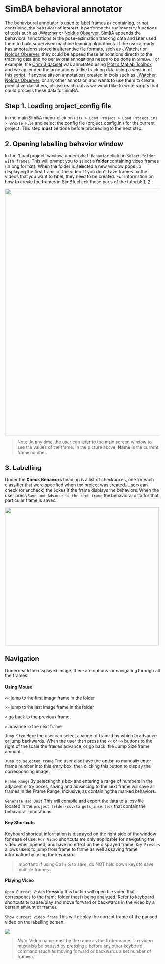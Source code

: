 # SimBA behavioral annotator
The behavioural annotator is used to label frames as containing, or not containing, the behaviors of interest. It performs the rudimentary functions of tools such as [JWatcher](http://www.jwatcher.ucla.edu/) or [Noldus Observer](https://www.noldus.com/human-behavior-research/products/the-observer-xt). SimBA appends the behavioral annotations to the pose-estimation tracking data and later used them to build supervised machine learning algorithims. If the user already has annotations stored in alterantive file formats, such as [JWatcher](http://www.jwatcher.ucla.edu/) or [Noldus Observer](https://www.noldus.com/human-behavior-research/products/the-observer-xt), they could be append these annotations directly to the tracking data and no behavioral annotations needs to be done in SimBA. For example, the [Crim13 dataset](http://www.vision.caltech.edu/Video_Datasets/CRIM13/CRIM13/Main.html) was annotated using [Piotr’s Matlab Toolbox](https://github.com/pdollar/toolbox) and we appended the annotations to the tracking data using a version of [this script](https://github.com/sgoldenlab/simba/blob/master/misc/Caltech_2_DLC.py). If anyone sits on annotations created in  tools such as [JWatcher](http://www.jwatcher.ucla.edu/), [Noldus Observer](https://www.noldus.com/human-behavior-research/products/the-observer-xt), or any other annotator, and wants to use them to create predictive classifiers, please reach out as we would like to write scripts that could process these data for SimBA.  

## Step 1. Loading project_config file 
In the main SimBA menu, click on `File > Load Project > Load Project.ini > Browse File` and select the config file (project_config.ini) for the current project. This step **must** be done before proceeding to the next step.

## 2. Opening labelling behavior window
In the 'Load project' window, under `Label Behavior` click on `Select folder with frames`. This will prompt you to select a **folder** containing video frames (in png format). When the folder is selected a new window pops up displaying the first frame of the video. If you don't have frames for the videos that you want to label, they need to be created. For information on how to create the frames in SimBA check these parts of the tutorial: [1](https://github.com/sgoldenlab/simba/blob/master/docs/Tutorial_tools.md#extract-frames), [2](https://github.com/sgoldenlab/simba/blob/master/docs/tutorial.md#step-4-extract-frames-into-project-folder). 

<img src="https://github.com/sgoldenlab/simba/blob/master/images/labellingtable.PNG" width="752" height="802" />

> Note: At any time, the user can refer to the main screen window to see the values of the frame. In the picture above, **Name** is the current frame number.

## 3. Labelling 
Under the **Check Behaviors** heading is a list of checkboxes, one for each classifier that were specified when the project was [created](https://github.com/sgoldenlab/simba/blob/master/docs/tutorial.md#part-1-create-a-new-project-1). Users can check (or uncheck) the boxes if the frame displays the behaviors. When the user press `Save and Advance to the next frame` the behavioral data for that particular frame is saved. 

<img src="https://github.com/sgoldenlab/simba/blob/master/images/labelling_mainscreen.PNG" width="500" height="450" />

## Navigation
Underneath the displayed image, there are options for navigating through all the frames:

#### Using Mouse

`<<` jump to the first image frame in the folder 

`>>` jump to the last image frame in the folder

`<` go back to the previous frame 

`>` advance to the next frame 

`Jump Size` Here the user can select a range of framed by which to advance or jump backwards. When the user then press the `<<` or `>>` buttons to the right of the scale the frames advance, or go back, the Jump Size frame amount. 

`Jump to selected frame` The user also have the option to manually enter frame number into this entry box, then clicking this button to display the corresponding image.

`Frame Range` By selecting this box and entering a range of numbers in the adjacent entry boxes, saving and advancing to the next frame will save all frames in the Frame Range, inclusive, as containing the marked behaviors. 

`Generate and Quit` This will compile and export the data to a .csv file located in the `project folder\csv\targets_inserted\` that contain the behavioral annotations. 

#### Key Shortcuts 

Keyboard shortcut information is displayed on the right side of the window for ease of use. 
`For Video` shortcuts are only applicable for navigating the video when opened, and have no effect on the displayed frame. 
`Key Presses` allows users to jump from frame to frame as well as saving frame information by using the keyboard. 
> Important: If using Ctrl + S to save, do NOT hold down keys to save multiple frames.

#### Playing Video
`Open Current Video` Pressing this button will open the video that corresponds to the frame folder that is being analyzed. Refer to keyboard shortcuts to pause/play and move forward or backwards in the video by a certain amount of frames.

`Show current video frame` This will display the current frame of the paused video on the labelling screen.

![](https://github.com/sgoldenlab/tkinter_test/blob/master/images/openingvideo.gif)
> *Note*: Video name must be the same as the folder name. The video must also be paused by pressing `p` before any other keyboard command (such as moving forward or backwards a set number of frames). 



